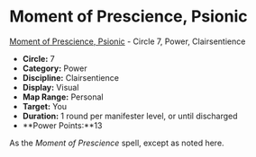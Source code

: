 # Moment of Prescience, Psionic

[Moment of Prescience, Psionic](/Psionics/M/MomentOfPresciencePsionic.md) - Circle 7, Power, Clairsentience

- **Circle:** 7
- **Category:** Power
- **Discipline:** Clairsentience
- **Display:** Visual
- **Map Range:** Personal
- **Target:** You
- **Duration:** 1 round per manifester level, or until discharged
- **Power Points:**13

As the *Moment of Prescience* spell, except as noted here.
